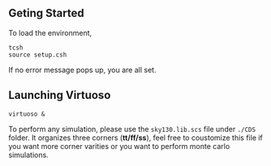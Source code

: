 ## Geting Started
To load the environment,
```
tcsh
source setup.csh
```
If no error message pops up, you are all set.

## Launching Virtuoso
```
virtuoso &
```
To perform any simulation, please use the `sky130.lib.scs` file under `./CDS` folder. It organizes three corners (**tt/ff/ss**), feel free to coustomize this file if you  want more corner varities or you want to perform monte carlo simulations.






